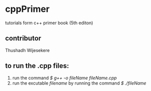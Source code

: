 # cppPrimer
tutorials form c++ primer book (5th editon)

## contributor
Thushadh Wijesekere

## to run the .cpp files:
1. run the command *$ g++ -o fileName fileName.cpp*
2. run the excutable *filename* by running the command *$ ./fileName*
